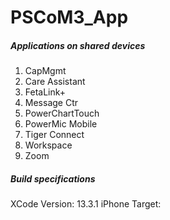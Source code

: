 # PSCoM3_App

##### Applications on shared devices #####
1) CapMgmt
2) Care Assistant
3) FetaLink+
4) Message Ctr
5) PowerChartTouch
6) PowerMic Mobile
7) Tiger Connect
8) Workspace
9) Zoom

##### Build specifications
XCode Version: 13.3.1
iPhone Target: 
